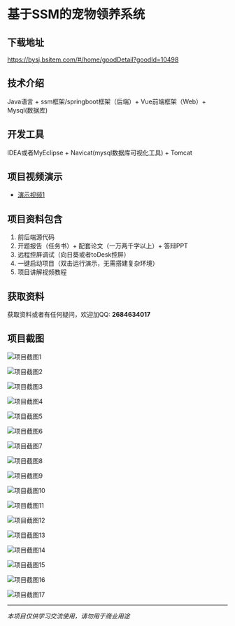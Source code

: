 # 基于SSM的宠物领养系统

## 下载地址
https://bysj.bsitem.com/#/home/goodDetail?goodId=10498

## 技术介绍
Java语言 + ssm框架/springboot框架（后端）+ Vue前端框架（Web）+ Mysql(数据库)

## 开发工具
IDEA或者MyEclipse + Navicat(mysql数据库可视化工具) + Tomcat

## 项目视频演示
- [演示视频1](https://graduation-images.oss-cn-beijing.aliyuncs.com/videos/828%E5%A5%97ssm%E5%BD%95%E5%83%8F/10498_ssm342%E5%9F%BA%E4%BA%8ESSM%E7%9A%84%E5%AE%A0%E7%89%A9%E9%A2%86%E5%85%BB%E7%B3%BB%E7%BB%9F%E5%BD%95%E5%83%8F.mp4)

## 项目资料包含
1. 前后端源代码
2. 开题报告（任务书）+ 配套论文（一万两千字以上）+ 答辩PPT
3. 远程控屏调试（向日葵或者toDesk控屏）
4. 一键启动项目（双击运行演示，无需搭建复杂环境）
5. 项目讲解视频教程

## 获取资料
获取资料或者有任何疑问，欢迎加QQ: **2684634017**

## 项目截图
![项目截图1](https://graduation-images.oss-cn-beijing.aliyuncs.com/图片/10498/毕设论坛项目主图.jpg)

![项目截图2](https://graduation-images.oss-cn-beijing.aliyuncs.com/图片/10498/1.png)

![项目截图3](https://graduation-images.oss-cn-beijing.aliyuncs.com/图片/10498/2.png)

![项目截图4](https://graduation-images.oss-cn-beijing.aliyuncs.com/图片/10498/3.png)

![项目截图5](https://graduation-images.oss-cn-beijing.aliyuncs.com/图片/10498/4.png)

![项目截图6](https://graduation-images.oss-cn-beijing.aliyuncs.com/图片/10498/5.png)

![项目截图7](https://graduation-images.oss-cn-beijing.aliyuncs.com/图片/10498/6.png)

![项目截图8](https://graduation-images.oss-cn-beijing.aliyuncs.com/图片/10498/7.png)

![项目截图9](https://graduation-images.oss-cn-beijing.aliyuncs.com/图片/10498/8.png)

![项目截图10](https://graduation-images.oss-cn-beijing.aliyuncs.com/图片/10498/9.png)

![项目截图11](https://graduation-images.oss-cn-beijing.aliyuncs.com/图片/10498/10.png)

![项目截图12](https://graduation-images.oss-cn-beijing.aliyuncs.com/图片/10498/11.png)

![项目截图13](https://graduation-images.oss-cn-beijing.aliyuncs.com/图片/10498/12.png)

![项目截图14](https://graduation-images.oss-cn-beijing.aliyuncs.com/图片/10498/13.png)

![项目截图15](https://graduation-images.oss-cn-beijing.aliyuncs.com/图片/10498/14.png)

![项目截图16](https://graduation-images.oss-cn-beijing.aliyuncs.com/图片/10498/15.png)

![项目截图17](https://graduation-images.oss-cn-beijing.aliyuncs.com/图片/10498/16.png)

---
*本项目仅供学习交流使用，请勿用于商业用途*
